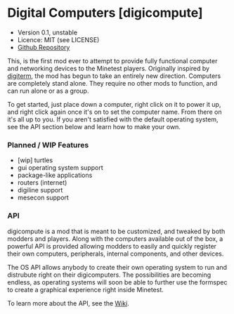 Digital Computers [digicompute]
=========================
* Version 0.1, unstable
* Licence: MIT (see LICENSE)
* [Github Repository](https://github.com/octacian/digicompute)

This, is the first mod ever to attempt to provide fully functional computer and networking devices to the Minetest players. Originally inspired by [digiterm](https://forum.minetest.net/viewtopic.php?pid=103857), the mod has begun to take an entirely new direction. Computers are completely stand alone. They require no other mods to function, and can run alone or as a group.

To get started, just place down a computer, right click on it to power it up, and right click again once it's on to set the computer name. From there on it's all up to you. If you aren't satisfied with the default operating system, see the API section below and learn how to make your own.

### Planned / WIP Features
* [wip] turtles
* gui operating system support
* package-like applications
* routers (internet)
* digiline support
* mesecon support

### API
digicompute is a mod that is meant to be customized, and tweaked by both modders and players. Along with the computers available out of the box, a powerful API is provided allowing modders to easily and quickly register their own computers, peripherals, internal components, and other devices.

The OS API allows anybody to create their own operating system to run and distrubute right on their digicomputers. The possibilities are becoming endless, as operating systems will soon be able to further use the formspec to create a graphical experience right inside Minetest.

To learn more about the API, see the [Wiki](https://github.com/octacian/digicompute/wiki/).
